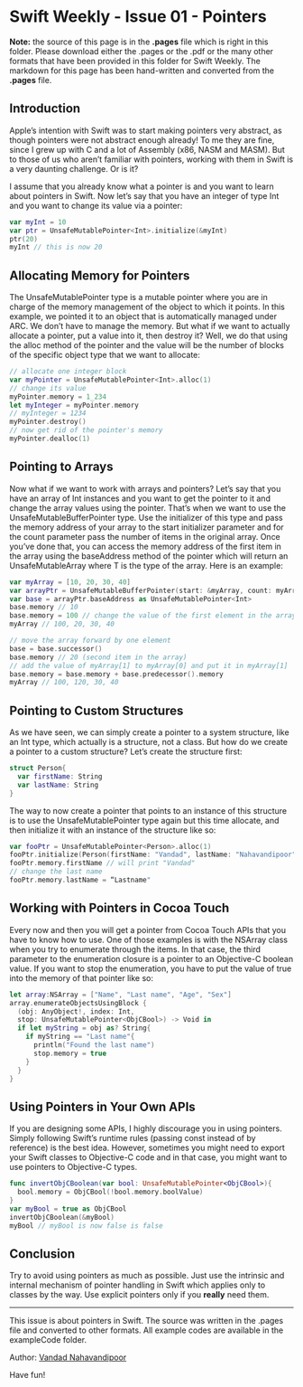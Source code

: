 Swift Weekly - Issue 01 - Pointers
===
__Note:__ the source of this page is in the __.pages__ file which is right in this folder. Please download either the .pages or the .pdf or the many other formats that have been provided in this folder for Swift Weekly. The markdown for this page has been hand-written and converted from the __.pages__ file.

Introduction
---

Apple’s intention with Swift was to start making pointers very abstract, as though pointers were not abstract enough already! To me they are fine, since I grew up with C and a lot of Assembly (x86, NASM and MASM). But to those of us who aren’t familiar with pointers, working with them in Swift is a very daunting challenge. Or is it?

I assume that you already know what a pointer is and you want to learn about pointers in Swift. Now let’s say that you have an integer of type Int and you want to change its value via a pointer:

```Swift
var myInt = 10
var ptr = UnsafeMutablePointer<Int>.initialize(&myInt)
ptr(20)
myInt // this is now 20
```

Allocating Memory for Pointers
---

The UnsafeMutablePointer type is a mutable pointer where you are in charge of the memory management of the object to which it points. In this example, we pointed it to an object that is automatically managed under ARC. We don’t have to manage the memory. But what if we want to actually allocate a pointer, put a value into it, then destroy it? Well, we do that using the alloc method of the pointer and the value will be the number of blocks of the specific object type that we want to allocate:

```Swift
// allocate one integer block
var myPointer = UnsafeMutablePointer<Int>.alloc(1)
// change its value
myPointer.memory = 1_234
let myInteger = myPointer.memory
// myInteger = 1234
myPointer.destroy()
// now get rid of the pointer's memory
myPointer.dealloc(1)
```

Pointing to Arrays
---
Now what if we want to work with arrays and pointers? Let’s say that you have an array of Int instances and you want to get the pointer to it and change the array values using the pointer. That’s when we want to use the UnsafeMutableBufferPointer type. Use the initializer of this type and pass the memory address of your array to the start initializer parameter and for the count parameter pass the number of items in the original array. Once you’ve done that, you can access the memory address of the first item in the array using the baseAddress method of the pointer which will return an UnsafeMutableArray<T> where T is the type of the array. Here is an example:

```Swift
var myArray = [10, 20, 30, 40]
var arrayPtr = UnsafeMutableBufferPointer(start: &myArray, count: myArray.count)
var base = arrayPtr.baseAddress as UnsafeMutablePointer<Int>
base.memory // 10
base.memory = 100 // change the value of the first element in the array
myArray // 100, 20, 30, 40

// move the array forward by one element
base = base.successor()
base.memory // 20 (second item in the array)
// add the value of myArray[1] to myArray[0] and put it in myArray[1]
base.memory = base.memory + base.predecessor().memory
myArray // 100, 120, 30, 40
```

Pointing to Custom Structures
---

As we have seen, we can simply create a pointer to a system structure, like an Int type, which actually is a structure, not a class. But how do we create a pointer to a custom structure? Let’s create the structure first:

```Swift
struct Person{
  var firstName: String
  var lastName: String
}
```

The way to now create a pointer that points to an instance of this structure is to use the UnsafeMutablePointer type again but this time allocate, and then initialize it with an instance of the structure like so:

```Swift
var fooPtr = UnsafeMutablePointer<Person>.alloc(1)
fooPtr.initialize(Person(firstName: "Vandad", lastName: "Nahavandipoor"))
fooPtr.memory.firstName // will print "Vandad"
// change the last name
fooPtr.memory.lastName = “Lastname"
```

Working with Pointers in Cocoa Touch
---

Every now and then you will get a pointer from Cocoa Touch APIs that you have to know how to use. One of those examples is with the NSArray class when you try to enumerate through the items. In that case, the third parameter to the enumeration closure is a pointer to an Objective-C boolean value. If you want to stop the enumeration, you have to put the value of true into the memory of that pointer like so:


```Swift
let array:NSArray = ["Name", "Last name", "Age", "Sex"]
array.enumerateObjectsUsingBlock {
  (obj: AnyObject!, index: Int,
  stop: UnsafeMutablePointer<ObjCBool>) -> Void in
  if let myString = obj as? String{
    if myString == "Last name"{
      println("Found the last name")
      stop.memory = true
    }
  }
}
```

Using Pointers in Your Own APIs
---
If you are designing some APIs, I highly discourage you in using pointers. Simply following Swift’s runtime rules (passing const instead of by reference) is the best idea. However, sometimes you might need to export your Swift classes to Objective-C code and in that case, you might want to use pointers to Objective-C types.

```Swift
func invertObjCBoolean(var bool: UnsafeMutablePointer<ObjCBool>){
  bool.memory = ObjCBool(!bool.memory.boolValue)
}
var myBool = true as ObjCBool
invertObjCBoolean(&myBool)
myBool // myBool is now false is false
```

Conclusion
---

Try to avoid using pointers as much as possible. Just use the intrinsic and internal mechanism of pointer handling in Swift which applies only to classes by the way. Use explicit pointers only if you __really__ need them.

---
This issue is about pointers in Swift. The source was written in the .pages
file and converted to other formats. All example codes are available in the
exampleCode folder.

Author: [Vandad Nahavandipoor](www.oreilly.com/pub/au/4596)

Have fun!
